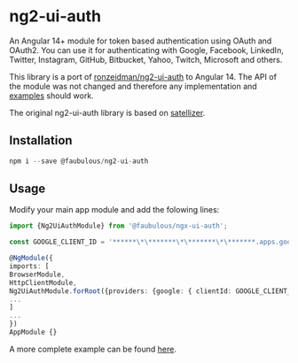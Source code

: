 # ng2-ui-auth

An Angular 14+ module for token based authentication using OAuth and OAuth2. You can use it for authenticating with Google, Facebook, LinkedIn, Twitter, Instagram, GitHub, Bitbucket, Yahoo, Twitch, Microsoft and others.

This library is a port of [ronzeidman/ng2-ui-auth](https://github.com/ronzeidman/ng2-ui-auth) to Angular 14. The API of the module was not changed and therefore any implementation and [examples](https://github.com/ronzeidman/ng2-ui-auth-example) should work.

The original ng2-ui-auth library is based on [satellizer](https://github.com/sahat/satellizer).

## Installation

```ts
npm i --save @faubulous/ng2-ui-auth
```

## Usage

Modify your main app module and add the folowing lines:

```ts
import {Ng2UiAuthModule} from '@faubulous/ngx-ui-auth';

const GOOGLE_CLIENT_ID = '******\*\*******\*\*******\*\*******.apps.googleusercontent.com';

@NgModule({
imports: [
BrowserModule,
HttpClientModule,
Ng2UiAuthModule.forRoot({providers: {google: { clientId: GOOGLE_CLIENT_ID}}}),
...
]
...
})
AppModule {}
```

A more complete example can be found [here](https://github.com/ronzeidman/ng2-ui-auth-example).